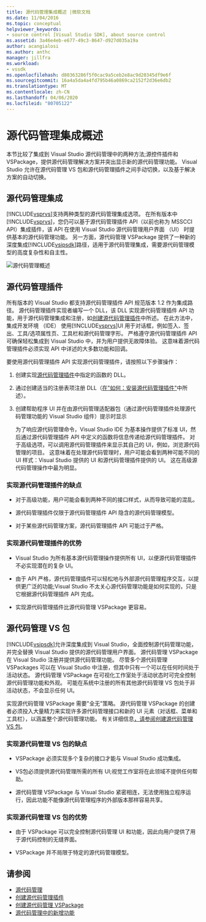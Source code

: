 ```yaml
---
title: 源代码管理集成概述 |微软文档
ms.date: 11/04/2016
ms.topic: conceptual
helpviewer_keywords:
- source control [Visual Studio SDK], about source control
ms.assetid: 3a46e4eb-e677-49c3-8647-d927d035a19a
author: acangialosi
ms.author: anthc
manager: jillfra
ms.workload:
- vssdk
ms.openlocfilehash: d80363286f5f0cac9a5ceb2e8ac9d20345df9e6f
ms.sourcegitcommit: 16a4a5da4a4fd795b46a0869ca2152f2d36e6db2
ms.translationtype: MT
ms.contentlocale: zh-CN
ms.lasthandoff: 04/06/2020
ms.locfileid: "80705122"
---
```

# <a name="source-control-integration-overview"></a>源代码管理集成概述
本节比较了集成到 Visual Studio 源代码管理中的两种方法;源控件插件和 VSPackage，提供源代码管理解决方案并突出显示新的源代码管理功能。 Visual Studio 允许在源代码管理 VS 包和源代码管理插件之间手动切换，以及基于解决方案的自动切换。

## <a name="source-control-integration"></a>源代码管理集成
 [!INCLUDE[vsprvs](../../code-quality/includes/vsprvs_md.md)]支持两种类型的源代码管理集成选项。 在所有版本中[!INCLUDE[vsprvs](../../code-quality/includes/vsprvs_md.md)]，您仍可以基于源代码管理插件 API（以前也称为 MSSCCI API）集成插件，该 API 在使用 Visual Studio 源代码管理用户界面 （UI） 时提供基本的源代码管理功能。 另一方面，源代码管理 VSPackage 提供了一种新的深度集成[!INCLUDE[vsipsdk](../../extensibility/includes/vsipsdk_md.md)]路径，适用于源代码管理集成，需要源代码管理模型的高度复杂性和自主性。

 ![源代码管理概述](../../extensibility/internals/media/sourcectnrloverview.gif "源Ctnrl概述")

## <a name="source-control-plug-in"></a>源代码管理插件
 所有版本的 Visual Studio 都支持源代码管理插件 API 规范版本 1.2 作为集成路径。 源代码管理插件实现者编写一个 DLL，该 DLL 实现源代码管理插件 API 功能，用于源代码管理集成和注册，如[创建源代码管理插件](../../extensibility/internals/creating-a-source-control-plug-in.md)中所述。 在此方法中，集成开发环境 （IDE） 使用[!INCLUDE[vsprvs](../../code-quality/includes/vsprvs_md.md)]UI 用于对话框，例如签入、签出、工具/选项属性页、工具栏和源代码管理字形。 严格遵守源代码管理插件 API 可确保轻松集成到 Visual Studio 中，并为用户提供无故障体验。 这意味着源代码管理插件必须实现 API 中详述的大多数功能和回调。

 要使用源代码管理插件 API 实现源代码管理插件，请按照以下步骤操作：

1. 创建实现[源代码管理插件](../../extensibility/source-control-plug-ins.md)中指定的函数的 DLL。

2. 通过创建适当的注册表项注册 DLL（[在"如何：安装源代码管理插件"](../../extensibility/internals/how-to-install-a-source-control-plug-in.md)中所述）。

3. 创建帮助程序 UI 并在由源代码管理适配器包（通过源代码管理插件处理源代码管理功能的 Visual Studio 组件）提示时显示

   为了响应源代码管理命令，Visual Studio IDE 为基本操作提供了标准 UI，然后通过源代码管理插件 API 中定义的函数将信息传递给源代码管理插件。 对于高级选项，可以调用源代码管理插件来显示其自己的 UI，例如，浏览源代码管理的项目。 这意味着在处理源代码管理时，用户可能会看到两种可能不同的 UI 样式：Visual Studio 提供的 UI 和源代码管理插件提供的 UI。 这在高级源代码管理操作中最为明显。

### <a name="drawbacks-to-implementing-a-source-control-plug-in"></a>实现源代码管理插件的缺点

- 对于高级功能，用户可能会看到两种不同的接口样式，从而导致可能的混乱。

- 源代码管理插件仅限于源代码管理插件 API 隐含的源代码管理模型。

- 对于某些源代码管理方案，源代码管理插件 API 可能过于严格。

### <a name="advantages-to-implementing-a-source-control-plug-in"></a>实现源代码管理插件的优势

- Visual Studio 为所有基本源代码管理操作提供所有 UI，以便源代码管理插件不必实现潜在的复杂 UI。

- 由于 API 严格，源代码管理插件可以轻松地与外部源代码管理程序交互，以提供更广泛的功能;Visual Studio 不太关心源代码管理功能是如何实现的，只是它根据源代码管理插件 API 完成。

- 实现源代码管理插件比源代码管理 VSPackage 更容易。

## <a name="source-control-vspackage"></a>源代码管理 VS 包
 [!INCLUDE[vsipsdk](../../extensibility/includes/vsipsdk_md.md)]允许深度集成到 Visual Studio，全面控制源代码管理功能，并完全替换 Visual Studio 提供的源代码管理用户界面。 源代码管理 VSPackage 在 Visual Studio 注册并提供源代码管理功能。 尽管多个源代码管理 VSPackages 可以在 Visual Studio 中注册，但其中只有一个可以在任何时间处于活动状态。 源代码管理 VSPackage 在可视化工作室处于活动状态时可完全控制源代码管理功能和外观。 可能在系统中注册的所有其他源代码管理 VS 包处于非活动状态，不会显示任何 UI。

 实现源代码管理 VSPackage 需要"全无"策略。 源代码管理 VSPackage 的创建者必须投入大量精力来实现许多源代码管理接口和新的 UI 元素（对话框、菜单和工具栏），以涵盖整个源代码管理功能。 有关详细信息[，请参阅创建源代码管理 VS 包](../../extensibility/internals/creating-a-source-control-vspackage.md)。

### <a name="drawbacks-to-implementing-a-source-control-vspackage"></a>实现源代码管理 VS 包的缺点

- VSPackage 必须实现多个复杂的接口才能与 Visual Studio 成功集成。

- VS包必须提供源代码管理所需的所有 UI;视觉工作室将在此领域不提供任何帮助。

- 源代码管理 VSPackage 与 Visual Studio 紧密相连，无法使用独立程序运行，因此功能不能像源代码管理程序的外部版本那样容易共享。

### <a name="advantages-to-implementing-a-source-control-vspackage"></a>实现源代码管理 VS 包的优势

- 由于 VSPackage 可以完全控制源代码管理 UI 和功能，因此向用户提供了用于源代码控制的无缝界面。

- VSPackage 并不局限于特定的源代码管理模型。

## <a name="see-also"></a>请参阅
- [源代码管理](../../extensibility/internals/source-control.md)
- [创建源代码管理插件](../../extensibility/internals/creating-a-source-control-plug-in.md)
- [创建源代码管理 VSPackage](../../extensibility/internals/creating-a-source-control-vspackage.md)
- [源代码管理中的新增功能](../../extensibility/internals/what-s-new-in-source-control.md)
